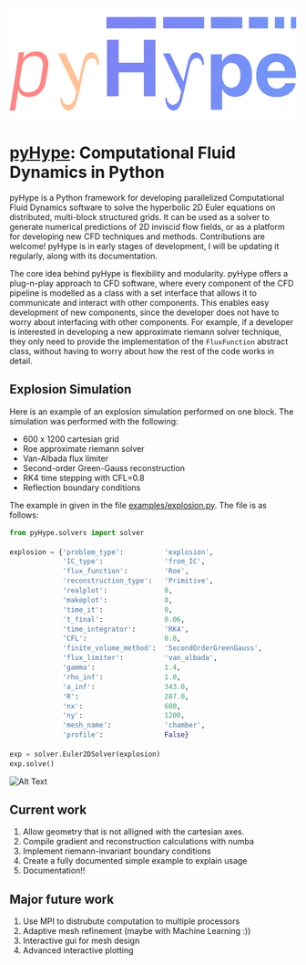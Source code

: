 ![Alt Text](/logo.png)

# [pyHype](https://github.com/momokhalil/pyHype): Computational Fluid Dynamics in Python

pyHype is a Python framework for developing parallelized Computational Fluid Dynamics software to solve the hyperbolic 2D Euler equations on distributed, multi-block structured grids. It can be used as a solver to generate numerical predictions of 2D inviscid flow fields, or as a platform for developing new CFD techniques and methods. Contributions are welcome! pyHype is in early stages of development, I will be updating it regularly, along with its documentation.

The core idea behind pyHype is flexibility and modularity. pyHype offers a plug-n-play approach to CFD software, where every component of the CFD pipeline is modelled as a class with a set interface that allows it to communicate and interact with other components. This enables easy development of new components, since the developer does not have to worry about interfacing with other components. For example, if a developer is interested in developing a new approximate riemann solver technique, they only need to provide the implementation of the `FluxFunction` abstract class, without having to worry about how the rest of the code works in detail. 

## Explosion Simulation
Here is an example of an explosion simulation performed on one block. The simulation was performed with the following: 
- 600 x 1200 cartesian grid
- Roe approximate riemann solver
- Van-Albada flux limiter
- Second-order Green-Gauss reconstruction
- RK4 time stepping with CFL=0.8
- Reflection boundary conditions

The example in given in the file [examples/explosion.py](https://github.com/momokhalil/pyHype/blob/main/examples/explosion.py). The file is as follows:

```python
from pyHype.solvers import solver

explosion = {'problem_type':          'explosion',
             'IC_type':               'from_IC',
             'flux_function':         'Roe',
             'reconstruction_type':   'Primitive',
             'realplot':              0,
             'makeplot':              0,
             'time_it':               0,
             't_final':               0.06,
             'time_integrator':       'RK4',
             'CFL':                   0.8,
             'finite_volume_method':  'SecondOrderGreenGauss',
             'flux_limiter':          'van_albada',
             'gamma':                 1.4,
             'rho_inf':               1.0,
             'a_inf':                 343.0,
             'R':                     287.0,
             'nx':                    600,
             'ny':                    1200,
             'mesh_name':             'chamber',
             'profile':               False}

exp = solver.Euler2DSolver(explosion)
exp.solve()
```

![Alt Text](/explosion.gif)

## Current work
1. Allow geometry that is not alligned with the cartesian axes.
2. Compile gradient and reconstruction calculations with numba
3. Implement riemann-invariant boundary conditions
4. Create a fully documented simple example to explain usage
5. Documentation!!

## Major future work
1. Use MPI to distrubute computation to multiple processors
2. Adaptive mesh refinement (maybe with Machine Learning :))
3. Interactive gui for mesh design
4. Advanced interactive plotting
